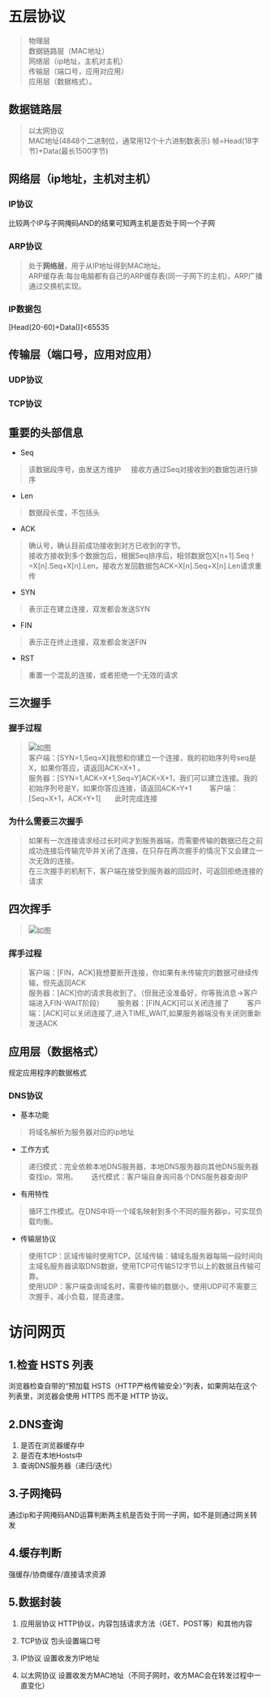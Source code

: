 # 五层协议
> 物理层   
> 数据链路层（MAC地址）    
> 网络层（ip地址，主机对主机）   
> 传输层（端口号，应用对应用）    
> 应用层（数据格式）。

## 数据链路层
> 以太网协议     
> MAC地址(4848个二进制位，通常用12个十六进制数表示)
> 帧=Head(18字节)+Data(最长1500字节)

## 网络层（ip地址，主机对主机）
### IP协议
比较两个IP与子网掩码AND的结果可知两主机是否处于同一个子网

### ARP协议
> 处于**网络层**，用于从IP地址得到MAC地址。   
> ARP缓存表:每台电脑都有自己的ARP缓存表(同一子网下的主机)，ARP广播通过交换机实现。

### IP数据包
[Head(20-60)+Data()]<65535

## 传输层（端口号，应用对应用）
### UDP协议

### TCP协议
## 重要的头部信息
* Seq     
> 该数据段序号，由发送方维护     
> 接收方通过Seq对接收到的数据包进行排序
* Len   
> 数据段长度，不包括头    
* ACK
> 确认号，确认目前成功接收到对方已收到的字节。        
> 接收方接收到多个数据包后，根据Seq排序后，相邻数据包X[n+1].Seq！=X[n].Seq+X[n].Len，接收方发回数据包ACK=X[n].Seq+X[n].Len请求重传        
* SYN     
> 表示正在建立连接，双发都会发送SYN      
* FIN     
> 表示正在终止连接，双发都会发送FIN      
* RST     
> 重置一个混乱的连接，或者拒绝一个无效的请求

## 三次握手
### 握手过程
> ![如图](https://github.com/0ragdoll0/Front-end-Q-A/blob/master/pic/syn.jpg)             
> 客户端：[SYN=1,Seq=X]我想和你建立一个连接，我的初始序列号seq是X，如果你答应，请返回ACK=X+1 。           
> 服务器：[SYN=1,ACK=X+1,Seq=Y]ACK=X+1，我们可以建立连接。我的初始序列号是Y，如果你答应连接，请返回ACK=Y+1                  
> 客户端：[Seq=X+1，ACK=Y+1]               
> 此时完成连接

### 为什么需要三次握手
> 如果有一次连接请求经过长时间才到服务器端，而需要传输的数据已在之前成功连接后传输完毕并关闭了连接，在只存在两次握手的情况下又会建立一次无效的连接。   
> 在三次握手的机制下，客户端在接受到服务器的回应时，可返回拒绝连接的请求


## 四次挥手
> ![如图](https://github.com/0ragdoll0/Front-end-Q-A/blob/master/pic/FIN.jpg)
### 挥手过程
> 客户端：[FIN，ACK]我想要断开连接，你如果有未传输完的数据可继续传输，但先返回ACK       
> 服务器：[ACK]你的请求我收到了。（但我还没准备好，你等我消息->客户端进入FIN-WAIT阶段）       
> 服务器：[FIN,ACK]可以关闭连接了        
> 客户端：[ACK]可以关闭连接了,进入TIME_WAIT,如果服务器端没有关闭则重新发送ACK


## 应用层（数据格式）
规定应用程序的数据格式
### DNS协议
* 基本功能      
> 将域名解析为服务器对应的ip地址

* 工作方式      
> 递归模式：完全依赖本地DNS服务器，本地DNS服务器向其他DNS服务器查找ip。常用。             
> 迭代模式：客户端自身询问各个DNS服务器查询IP

* 有用特性      
> 循环工作模式。在DNS中将一个域名映射到多个不同的服务器ip，可实现负载均衡。         

* 传输层协议   
> 使用TCP：区域传输时使用TCP。区域传输：辅域名服务器每隔一段时间向主域名服务器读取DNS数据，使用TCP可传输512字节以上的数据且传输可靠。     
> 使用UDP：客户端查询域名时，需要传输的数据小，使用UDP可不需要三次握手，减小负载，提高速度。

# 访问网页
## 1.检查 HSTS 列表
浏览器检查自带的“预加载 HSTS（HTTP严格传输安全）”列表，如果网站在这个列表里，浏览器会使用 HTTPS 而不是 HTTP 协议。

## 2.DNS查询
1. 是否在浏览器缓存中
2. 是否在本地Hosts中
3. 查询DNS服务器（递归/迭代）

## 3.子网掩码
通过ip和子网掩码AND运算判断两主机是否处于同一子网，如不是则通过网关转发

## 4.缓存判断
强缓存/协商缓存/直接请求资源

## 5.数据封装
1. 应用层协议
HTTP协议，内容包括请求方法（GET、POST等）和其他内容

2. TCP协议
包头设置端口号

3. IP协议
设置收发方IP地址

4. 以太网协议
设置收发方MAC地址（不同子网时，收方MAC会在转发过程中一直变化）
